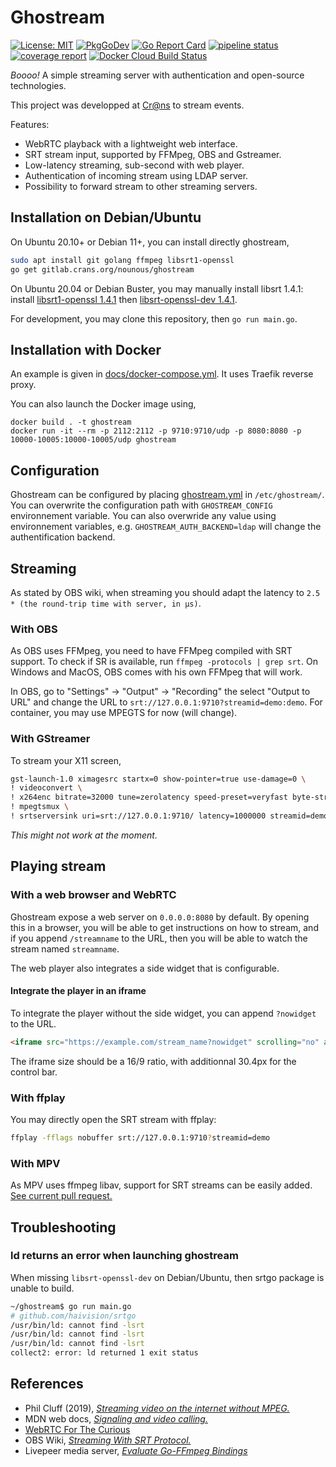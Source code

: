 # Ghostream

[![License: MIT](https://img.shields.io/badge/License-MIT-blue.svg)](LICENSE)
[![PkgGoDev](https://pkg.go.dev/badge/mod/gitlab.crans.org/nounous/ghostream)](https://pkg.go.dev/mod/gitlab.crans.org/nounous/ghostream)
[![Go Report Card](https://goreportcard.com/badge/gitlab.crans.org/nounous/ghostream)](https://goreportcard.com/report/gitlab.crans.org/nounous/ghostream)
[![pipeline status](https://gitlab.crans.org/nounous/ghostream/badges/dev/pipeline.svg)](https://gitlab.crans.org/nounous/ghostream/commits/dev)
[![coverage report](https://gitlab.crans.org/nounous/ghostream/badges/dev/coverage.svg)](https://gitlab.crans.org/nounous/ghostream/-/commits/dev)
[![Docker Cloud Build Status](https://img.shields.io/docker/cloud/build/erdnaxe/ghostream)](https://hub.docker.com/r/erdnaxe/ghostream)

*Boooo!* A simple streaming server with authentication and open-source technologies.

This project was developped at [Cr@ns](https://crans.org/) to stream events.

Features:

-   WebRTC playback with a lightweight web interface.
-   SRT stream input, supported by FFMpeg, OBS and Gstreamer.
-   Low-latency streaming, sub-second with web player.
-   Authentication of incoming stream using LDAP server.
-   Possibility to forward stream to other streaming servers.

## Installation on Debian/Ubuntu


On Ubuntu 20.10+ or Debian 11+, you can install directly ghostream,

```bash
sudo apt install git golang ffmpeg libsrt1-openssl
go get gitlab.crans.org/nounous/ghostream
```

On Ubuntu 20.04 or Debian Buster, you may manually install libsrt 1.4.1: install [libsrt1-openssl 1.4.1](http://ftp.fr.debian.org/debian/pool/main/s/srt/libsrt1-openssl_1.4.1-5+b1_amd64.deb) then [libsrt-openssl-dev 1.4.1](http://ftp.fr.debian.org/debian/pool/main/s/srt/libsrt-openssl-dev_1.4.1-5+b1_amd64.deb).

For development, you may clone this repository, then `go run main.go`.

## Installation with Docker

An example is given in [docs/docker-compose.yml](docs/docker-compose.yml).
It uses Traefik reverse proxy.

You can also launch the Docker image using,

```
docker build . -t ghostream
docker run -it --rm -p 2112:2112 -p 9710:9710/udp -p 8080:8080 -p 10000-10005:10000-10005/udp ghostream
```

## Configuration

Ghostream can be configured by placing [ghostream.yml](docs/ghostream.example.yml) in `/etc/ghostream/`.
You can overwrite the configuration path with `GHOSTREAM_CONFIG` environnement variable.
You can also overwride any value using environnement variables, e.g. `GHOSTREAM_AUTH_BACKEND=ldap` will change the authentification backend.

## Streaming

As stated by OBS wiki, when streaming you should adapt the latency to `2.5 * (the round-trip time with server, in μs)`.

### With OBS

As OBS uses FFMpeg, you need to have FFMpeg compiled with SRT support. To check if SR is available, run `ffmpeg -protocols | grep srt`.
On Windows and MacOS, OBS comes with his own FFMpeg that will work.

In OBS, go to "Settings" -> "Output" -> "Recording" the select "Output to URL" and change the URL to `srt://127.0.0.1:9710?streamid=demo:demo`.
For container, you may use MPEGTS for now (will change).

### With GStreamer

To stream your X11 screen,

```bash
gst-launch-1.0 ximagesrc startx=0 show-pointer=true use-damage=0 \
! videoconvert \
! x264enc bitrate=32000 tune=zerolatency speed-preset=veryfast byte-stream=true threads=1 key-int-max=15 intra-refresh=true ! video/x-h264, profile=baseline, framerate=30/1 \
! mpegtsmux \
! srtserversink uri=srt://127.0.0.1:9710/ latency=1000000 streamid=demo:demo
```

*This might not work at the moment.*

## Playing stream

### With a web browser and WebRTC

Ghostream expose a web server on `0.0.0.0:8080` by default.
By opening this in a browser, you will be able to get instructions on how to stream, and if you append `/streamname` to the URL, then you will be able to watch the stream named `streamname`.

The web player also integrates a side widget that is configurable.

#### Integrate the player in an iframe

To integrate the player without the side widget, you can append `?nowidget` to the URL.

```HTML
<iframe src="https://example.com/stream_name?nowidget" scrolling="no" allowfullscreen="true" width="1280" height="750.4" frameborder="0"></iframe>
```

The iframe size should be a 16/9 ratio, with additionnal 30.4px for the control bar.

### With ffplay

You may directly open the SRT stream with ffplay:

```bash
ffplay -fflags nobuffer srt://127.0.0.1:9710?streamid=demo
```

### With MPV

As MPV uses ffmpeg libav, support for SRT streams can be easily added.
[See current pull request.](https://github.com/mpv-player/mpv/pull/8139)

## Troubleshooting

### ld returns an error when launching ghostream

When missing `libsrt-openssl-dev` on Debian/Ubuntu,
then srtgo package is unable to build.

```bash
~/ghostream$ go run main.go
# github.com/haivision/srtgo
/usr/bin/ld: cannot find -lsrt
/usr/bin/ld: cannot find -lsrt
/usr/bin/ld: cannot find -lsrt
collect2: error: ld returned 1 exit status
```

## References

-   Phil Cluff (2019), *[Streaming video on the internet without MPEG.](https://mux.com/blog/streaming-video-on-the-internet-without-mpeg/)*
-   MDN web docs, *[Signaling and video calling.](https://developer.mozilla.org/en-US/docs/Web/API/WebRTC_API/Signaling_and_video_calling)*
-   [WebRTC For The Curious](https://webrtcforthecurious.com/)
-   OBS Wiki, *[Streaming With SRT Protocol.](https://obsproject.com/wiki/Streaming-With-SRT-Protocol)*
-   Livepeer media server, *[Evaluate Go-FFmpeg Bindings](https://github.com/livepeer/lpms/issues/24)*
